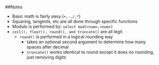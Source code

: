 ##Notes

* Basic math is fairly easy (`+,-,/,*`)
* Squaring, tangents, etc are all done through specific functions
* Modulo is performed by: `select mod(<num>,<num>)`
* `ceil(), floor(), round(), and truncate()` are all legit
  * `round()` is performed in a logical rounding way
    * takes an optional second argument to determine how many spaces
    after decimal
    * `truncate()` works identical to round except it does no rounding,
    just removing digits
